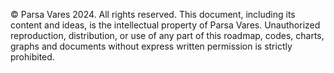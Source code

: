 © Parsa Vares 2024. All rights reserved.
This document, including its content and ideas, is the intellectual property of Parsa Vares. Unauthorized reproduction, distribution, or use of any part of this roadmap, codes, charts, graphs and documents without express written permission is strictly prohibited.
